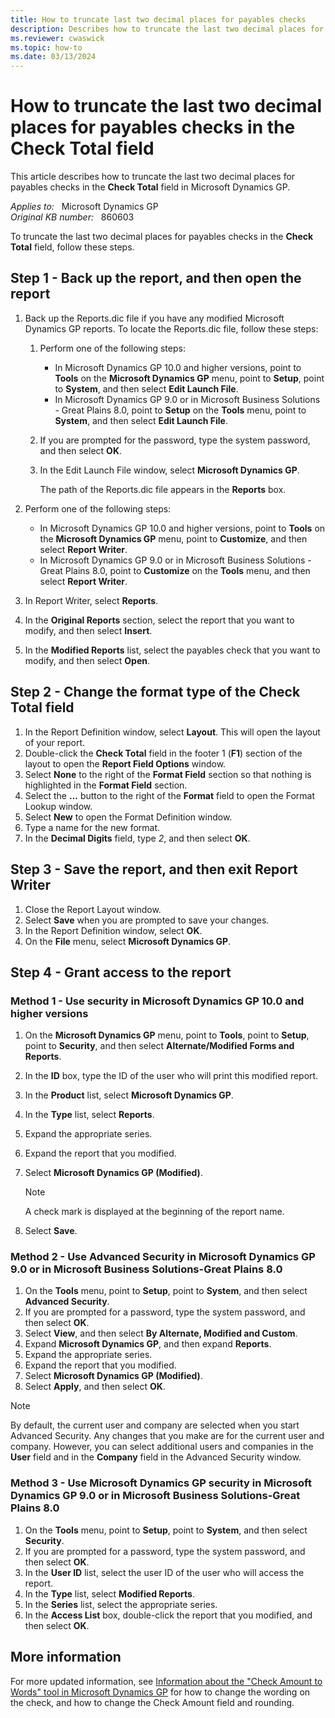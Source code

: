 ```yaml
---
title: How to truncate last two decimal places for payables checks
description: Describes how to truncate the last two decimal places for payables checks in the Check Total field in Microsoft Dynamics GP.
ms.reviewer: cwaswick
ms.topic: how-to
ms.date: 03/13/2024
---
```

# How to truncate the last two decimal places for payables checks in the Check Total field

This article describes how to truncate the last two decimal places for payables checks in the **Check Total** field in Microsoft Dynamics GP.

_Applies to:_ &nbsp; Microsoft Dynamics GP  
_Original KB number:_ &nbsp; 860603

To truncate the last two decimal places for payables checks in the **Check Total** field, follow these steps.

## Step 1 - Back up the report, and then open the report

1. Back up the Reports.dic file if you have any modified Microsoft Dynamics GP reports. To locate the Reports.dic file, follow these steps:

   1. Perform one of the following steps:

      - In Microsoft Dynamics GP 10.0 and higher versions, point to **Tools** on the **Microsoft Dynamics GP** menu, point to **Setup**, point to **System**, and then select **Edit Launch File**.
      - In Microsoft Dynamics GP 9.0 or in Microsoft Business Solutions - Great Plains 8.0, point to **Setup** on the **Tools** menu, point to **System**, and then select **Edit Launch File**.

   2. If you are prompted for the password, type the system password, and then select **OK**.
   3. In the Edit Launch File window, select **Microsoft Dynamics GP**.

      The path of the Reports.dic file appears in the **Reports** box.

2. Perform one of the following steps:

   - In Microsoft Dynamics GP 10.0 and higher versions, point to **Tools** on the **Microsoft Dynamics GP** menu, point to **Customize**, and then select **Report Writer**.
   - In Microsoft Dynamics GP 9.0 or in Microsoft Business Solutions - Great Plains 8.0, point to **Customize** on the **Tools** menu, and then select **Report Writer**.

3. In Report Writer, select **Reports**.
4. In the **Original Reports** section, select the report that you want to modify, and then select **Insert**.
5. In the **Modified Reports** list, select the payables check that you want to modify, and then select **Open**.

## Step 2 - Change the format type of the Check Total field

1. In the Report Definition window, select **Layout**. This will open the layout of your report.
2. Double-click the **Check Total** field in the footer 1 (**F1**) section of the layout to open the **Report Field Options** window.
3. Select **None** to the right of the **Format Field** section so that nothing is highlighted in the **Format Field** section.
4. Select the **...** button to the right of the **Format** field to open the Format Lookup window.
5. Select **New** to open the Format Definition window.
6. Type a name for the new format.
7. In the **Decimal Digits** field, type *2*, and then select **OK**.

## Step 3 - Save the report, and then exit Report Writer

1. Close the Report Layout window.
2. Select **Save** when you are prompted to save your changes.
3. In the Report Definition window, select **OK**.
4. On the **File** menu, select **Microsoft Dynamics GP**.

## Step 4 - Grant access to the report

### Method 1 - Use security in Microsoft Dynamics GP 10.0 and higher versions

1. On the **Microsoft Dynamics GP** menu, point to **Tools**, point to **Setup**, point to **Security**, and then select **Alternate/Modified Forms and Reports**.
2. In the **ID** box, type the ID of the user who will print this modified report.
3. In the **Product** list, select **Microsoft Dynamics GP**.
4. In the **Type** list, select **Reports**.
5. Expand the appropriate series.
6. Expand the report that you modified.
7. Select **Microsoft Dynamics GP (Modified)**.

    > [!NOTE]
    > A check mark is displayed at the beginning of the report name.
8. Select **Save**.

### Method 2 - Use Advanced Security in Microsoft Dynamics GP 9.0 or in Microsoft Business Solutions-Great Plains 8.0

1. On the **Tools** menu, point to **Setup**, point to **System**, and then select **Advanced Security**.
2. If you are prompted for a password, type the system password, and then select **OK**.
3. Select **View**, and then select **By Alternate, Modified and Custom**.
4. Expand **Microsoft Dynamics GP**, and then expand **Reports**.
5. Expand the appropriate series.
6. Expand the report that you modified.
7. Select **Microsoft Dynamics GP (Modified)**.
8. Select **Apply**, and then select **OK**.

> [!NOTE]
> By default, the current user and company are selected when you start Advanced Security. Any changes that you make are for the current user and company. However, you can select additional users and companies in the **User** field and in the **Company** field in the Advanced Security window.

### Method 3 - Use Microsoft Dynamics GP security in Microsoft Dynamics GP 9.0 or in Microsoft Business Solutions-Great Plains 8.0

1. On the **Tools** menu, point to **Setup**, point to **System**, and then select **Security**.
2. If you are prompted for a password, type the system password, and then select **OK**.
3. In the **User ID** list, select the user ID of the user who will access the report.
4. In the **Type** list, select **Modified Reports**.
5. In the **Series** list, select the appropriate series.
6. In the **Access List** box, double-click the report that you modified, and then select **OK**.

## More information

For more updated information, see [Information about the "Check Amount to Words" tool in Microsoft Dynamics GP](https://support.microsoft.com/topic/kb-information-about-the-check-amount-to-words-tool-in-microsoft-dynamics-gp-3ac6efdb-3c50-d3f3-a4f9-fb61678ecc08) for how to change the wording on the check, and how to change the Check Amount field and rounding.
